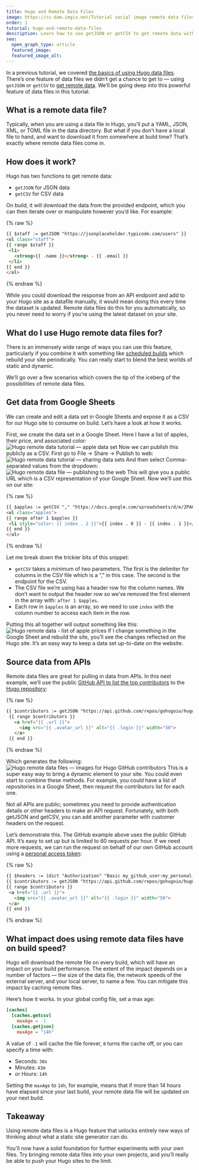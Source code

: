 ```yaml
---
title: Hugo and Remote Data Files
image: https://cc-dam.imgix.net/Tutorial social image remote data files.png
order: 1
tutorial: hugo-and-remote-data-files
description: Learn how to use getJSON or getCSV to get remote data with Hugo.
seo:
  open_graph_type: article
  featured_image:
  featured_image_alt:
---
```


In a previous tutorial, we covered [the basics of using Hugo data files](/tutorials/hugo-beginner-tutorial/using-data-in-hugo/). There’s one feature of data files we didn’t get a chance to get to — using `getJSON` or `getCSV` to [get remote data](https://gohugo.io/templates/data-templates/). We’ll be going deep into this powerful feature of data files in this tutorial.

## What is a remote data file?

Typically, when you are using a data file in Hugo, you’ll put a YAML, JSON, XML, or TOML file in the data directory. But what if you don’t have a local file to hand, and want to download it from somewhere at build time? That’s exactly where remote data files come in.

## How does it work?

Hugo has two functions to get remote data:

* `getJSON` for JSON data
* `getCSV` for CSV data

On build, it will download the data from the provided endpoint, which you can then iterate over or manipulate however you’d like. For example:

{% raw %}
 ```html
{{ $staff := getJSON "https://jsonplaceholder.typicode.com/users" }}
<ul class="staff">
{{ range $staff }}
  <li>
    <strong>{{ .name }}</strong> - {{ .email }}
  </li>
{{ end }}
</ul>
```
{% endraw %}

While you could download the response from an API endpoint and add to your Hugo site as a datafile manually, it would mean doing this every time the dataset is updated. Remote data files do this for you automatically, so you never need to worry if you’re using the latest dataset on your site.

## What do I use Hugo remote data files for?

There is an immensely wide range of ways you can use this feature, particularly if you combine it with something like [scheduled builds](https://cloudcannon.com/documentation/articles/scheduling-your-builds-manually/?ssg=Hugo) which rebuild your site periodically. You can really start to blend the best worlds of static and dynamic.

We’ll go over a few scenarios which covers the tip of the iceberg of the possibilities of remote data files.

## Get data from Google Sheets

We can create and edit a data set in Google Sheets and expose it as a CSV for our Hugo site to consume on build. Let’s have a look at how it works.

First, we create the data set in a Google Sheet. Here I have a list of apples, their price, and associated color:
![Hugo remote data tutorial — apple data set](https://cc-dam.imgix.net/hugo-remote-data-1.png)
 Now we can publish this publicly as a CSV. First go to File → Share → Publish to web:
![Hugo remote data tutorial — sharing data sets](https://cc-dam.imgix.net/hugo-remote-data-2.png)
 And then select Comma-separated values from the dropdown:
![Hugo remote data file — publishing to the web](https://cc-dam.imgix.net/hugo-remote-data-3.png)
 This will give you a public URL which is a CSV representation of your Google Sheet. Now we’ll use this on our site:

{% raw %}
 ```html
{{ $apples := getCSV "," "https://docs.google.com/spreadsheets/d/e/2PACX-1vRvHH3C21_53AEiR9MYxdG91a78L6a5pZWhj1kuqWM9ynYtBMQVGGBSmydyCpichyE9ewmhasFEnT73/pub?output=csv" }}
<ul class="apples">
{{ range after 1 $apples }}
  <li style="color: {{ index . 2 }}">{{ index . 0 }} - {{ index . 1 }}</li>
{{ end }}
</ul>
```
{% endraw %}

Let me break down the trickier bits of this snippet:

* `getCSV` takes a minimum of two parameters. The first is the delimiter for columns in the CSV file which is a “,” in this case. The second is the endpoint for the CSV.
* The CSV file we’re using has a header row for the column names. We don’t want to output the header row so we’ve removed the first element in the array with: `after 1 $apples`.
* Each row in `$apples` is an array, so we need to use `index` with the column number to access each item in the row.

Putting this all together will output something like this:
![Hugo remote data - list of apple prices](https://cc-dam.imgix.net/hugo-remote-data-4.png)
 If I change something in the Google Sheet and rebuild the site, you’ll see the changes reflected on the Hugo site. It’s an easy way to keep a data set up-to-date on the website.

## Source data from APIs

Remote data files are great for pulling in data from APIs. In this next example, we’ll use the public [GitHub API to list the top contributors](https://docs.github.com/en/rest/repos/repos#list-repository-contributors) to the [Hugo repository](https://github.com/gohugoio/hugo)\:

{% raw %}
 ```html
{{ $contributors := getJSON "https://api.github.com/repos/gohugoio/hugo/contributors" }}
  {{ range $contributors }}
    <a href="{{ .url }}">
      <img src="{{ .avatar_url }}" alt="{{ .login }}" width="50">
    </a>
  {{ end }}
```
{% endraw %}

Which generates the following:
![Hugo remote data files — images for Hugo GitHub contributors](https://cc-dam.imgix.net/hugo-remote-data-5.png)
 This is a super easy way to bring a dynamic element to your site. You could even start to combine these methods. For example, you could have a list of repositories in a Google Sheet, then request the contributors list for each one.

Not all APIs are public; sometimes you need to provide authentication details or other headers to make an API request. Fortunately, with both getJSON and getCSV, you can add another parameter with customer headers on the request.

Let’s demonstrate this. The GitHub example above uses the public GitHub API. It’s easy to set up but is limited to 60 requests per hour. If we need more requests, we can run the request on behalf of our own GitHub account using a [personal access token](https://docs.github.com/en/authentication/keeping-your-account-and-data-secure/creating-a-personal-access-token)\:

{% raw %}
 ```html
{{ $headers := (dict "Authorization" "Basic my_github_user:my_personal_access_token") }}
{{ $contributors := getJSON "https://api.github.com/repos/gohugoio/hugo/contributors" $headers }}
{{ range $contributors }}
  <a href="{{ .url }}">
    <img src="{{ .avatar_url }}" alt="{{ .login }}" width="50">
  </a>
{{ end }}
```
{% endraw %}


## What impact does using remote data files have on build speed?

Hugo will download the remote file on every build, which will have an impact on your build performance. The extent of the impact depends on a number of factors — the size of the data file, the network speeds of the external server, and your local server, to name a few. You can mitigate this impact by caching remote files.

Here’s how it works. In your global config file, set a max age:

```toml
[caches]
  [caches.getcsv]
    maxAge = -1
  [caches.getjson]
    maxAge = "14h"
```

A value of `-1` will cache the file forever, `0` turns the cache off, or you can specify a time with:

* Seconds: `30s`
* Minutes: `43m`
* or Hours: `14h`

Setting the `maxAge` to `14h`, for example, means that if more than 14 hours have elapsed since your last build, your remote data file will be updated on your next build.

## Takeaway

Using remote data files is a Hugo feature that unlocks entirely new ways of thinking about what a static site generator can do.

You'll now have a solid foundation for further experiments with your own files. Try bringing remote data files into your own projects, and you’ll really be able to push your Hugo sites to the limit.
